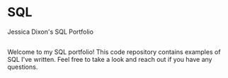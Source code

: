 # SQL
Jessica Dixon's SQL Portfolio

##
Welcome to my SQL portfolio! This code repository contains examples of SQL I've written. Feel free to take a look and reach out if you have any questions.
